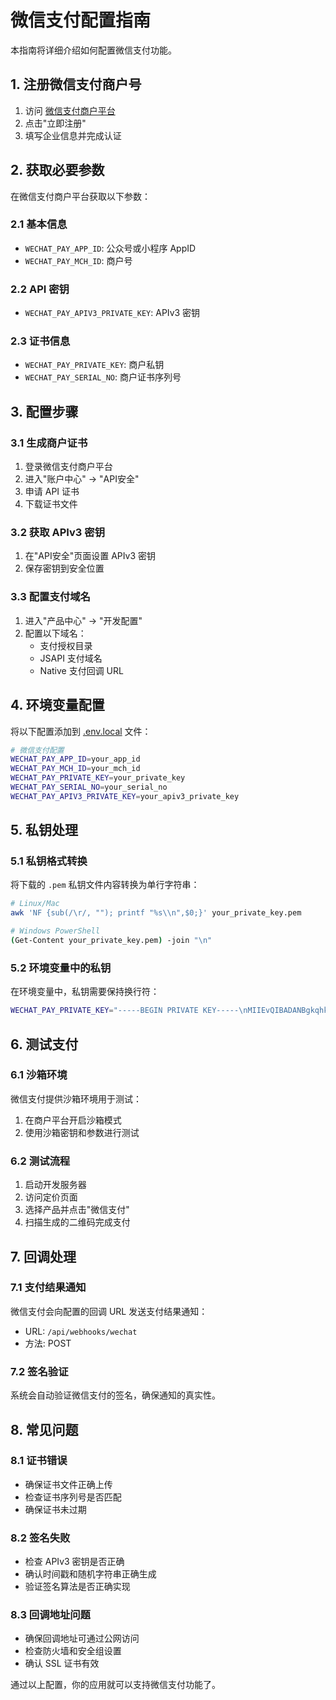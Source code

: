 # 微信支付配置指南

本指南将详细介绍如何配置微信支付功能。

## 1. 注册微信支付商户号

1. 访问 [微信支付商户平台](https://pay.weixin.qq.com/)
2. 点击"立即注册"
3. 填写企业信息并完成认证

## 2. 获取必要参数

在微信支付商户平台获取以下参数：

### 2.1 基本信息
- `WECHAT_PAY_APP_ID`: 公众号或小程序 AppID
- `WECHAT_PAY_MCH_ID`: 商户号

### 2.2 API 密钥
- `WECHAT_PAY_APIV3_PRIVATE_KEY`: APIv3 密钥

### 2.3 证书信息
- `WECHAT_PAY_PRIVATE_KEY`: 商户私钥
- `WECHAT_PAY_SERIAL_NO`: 商户证书序列号

## 3. 配置步骤

### 3.1 生成商户证书
1. 登录微信支付商户平台
2. 进入"账户中心" → "API安全"
3. 申请 API 证书
4. 下载证书文件

### 3.2 获取 APIv3 密钥
1. 在"API安全"页面设置 APIv3 密钥
2. 保存密钥到安全位置

### 3.3 配置支付域名
1. 进入"产品中心" → "开发配置"
2. 配置以下域名：
   - 支付授权目录
   - JSAPI 支付域名
   - Native 支付回调 URL

## 4. 环境变量配置

将以下配置添加到 [.env.local](file:///d:/2025%E4%B8%8B%E5%8D%8A%E5%B9%B4Code/Next.js-Stripe-Supabase/.env.local) 文件：

```bash
# 微信支付配置
WECHAT_PAY_APP_ID=your_app_id
WECHAT_PAY_MCH_ID=your_mch_id
WECHAT_PAY_PRIVATE_KEY=your_private_key
WECHAT_PAY_SERIAL_NO=your_serial_no
WECHAT_PAY_APIV3_PRIVATE_KEY=your_apiv3_private_key
```

## 5. 私钥处理

### 5.1 私钥格式转换
将下载的 `.pem` 私钥文件内容转换为单行字符串：

```bash
# Linux/Mac
awk 'NF {sub(/\r/, ""); printf "%s\\n",$0;}' your_private_key.pem

# Windows PowerShell
(Get-Content your_private_key.pem) -join "\n"
```

### 5.2 环境变量中的私钥
在环境变量中，私钥需要保持换行符：

```bash
WECHAT_PAY_PRIVATE_KEY="-----BEGIN PRIVATE KEY-----\nMIIEvQIBADANBgkqhkiG9w0BAQEFAASCBKcwggSjAgEAAoIBAQC...\n-----END PRIVATE KEY-----"
```

## 6. 测试支付

### 6.1 沙箱环境
微信支付提供沙箱环境用于测试：
1. 在商户平台开启沙箱模式
2. 使用沙箱密钥和参数进行测试

### 6.2 测试流程
1. 启动开发服务器
2. 访问定价页面
3. 选择产品并点击"微信支付"
4. 扫描生成的二维码完成支付

## 7. 回调处理

### 7.1 支付结果通知
微信支付会向配置的回调 URL 发送支付结果通知：
- URL: `/api/webhooks/wechat`
- 方法: POST

### 7.2 签名验证
系统会自动验证微信支付的签名，确保通知的真实性。

## 8. 常见问题

### 8.1 证书错误
- 确保证书文件正确上传
- 检查证书序列号是否匹配
- 确保证书未过期

### 8.2 签名失败
- 检查 APIv3 密钥是否正确
- 确认时间戳和随机字符串正确生成
- 验证签名算法是否正确实现

### 8.3 回调地址问题
- 确保回调地址可通过公网访问
- 检查防火墙和安全组设置
- 确认 SSL 证书有效

通过以上配置，你的应用就可以支持微信支付功能了。